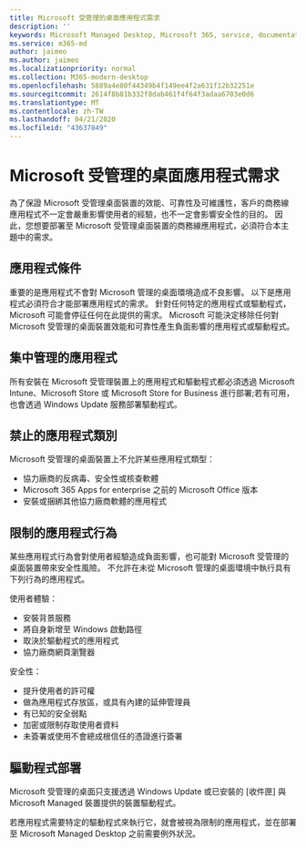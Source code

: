 ```yaml
---
title: Microsoft 受管理的桌面應用程式需求
description: ''
keywords: Microsoft Managed Desktop, Microsoft 365, service, documentation, Microsoft 受管理的電腦, Microsoft 365, 服務, 文件
ms.service: m365-md
author: jaimeo
ms.author: jaimeo
ms.localizationpriority: normal
ms.collection: M365-modern-desktop
ms.openlocfilehash: 5889a4e80f44349b4f149ee4f2a631f12b32251e
ms.sourcegitcommit: 2614f8b81b332f8dab461f4f64f3adaa6703e0d6
ms.translationtype: MT
ms.contentlocale: zh-TW
ms.lasthandoff: 04/21/2020
ms.locfileid: "43637849"
---
```

# <a name="microsoft-managed-desktop-app-requirements"></a>Microsoft 受管理的桌面應用程式需求

<!--This topic is the target for aka.ms/app-req. This is aka link is used from EA agreement for MMD. do not delete.-->

<!--Application addendum -->
 
為了保證 Microsoft 受管理桌面裝置的效能、可靠性及可維護性，客戶的商務線應用程式不一定會嚴重影響使用者的經驗，也不一定會影響安全性的目的。 因此，您想要部署至 Microsoft 受管理桌面裝置的商務線應用程式，必須符合本主題中的需求。

## <a name="application-condition"></a>應用程式條件

重要的是應用程式不會對 Microsoft 管理的桌面環境造成不良影響。 以下是應用程式必須符合才能部署應用程式的需求。 針對任何特定的應用程式或驅動程式，Microsoft 可能會停征任何在此提供的需求。 Microsoft 可能決定移除任何對 Microsoft 受管理的桌面裝置效能和可靠性產生負面影響的應用程式或驅動程式。

## <a name="centrally-managed-apps"></a>集中管理的應用程式

所有安裝在 Microsoft 受管理裝置上的應用程式和驅動程式都必須透過 Microsoft Intune、Microsoft Store 或 Microsoft Store for Business 進行部署;若有可用，也會透過 Windows Update 服務部署驅動程式。 

## <a name="prohibited-app-classes"></a>禁止的應用程式類別

Microsoft 受管理的桌面裝置上不允許某些應用程式類型：
- 協力廠商的反病毒、安全性或核查軟體
- Microsoft 365 Apps for enterprise 之前的 Microsoft Office 版本
- 安裝或捆綁其他協力廠商軟體的應用程式

## <a name="restricted-app-behaviors"></a>限制的應用程式行為

某些應用程式行為會對使用者經驗造成負面影響，也可能對 Microsoft 受管理的桌面裝置帶來安全性風險。 不允許在未從 Microsoft 管理的桌面環境中執行具有下列行為的應用程式。

使用者體驗：
- 安裝背景服務
- 將自身新增至 Windows 啟動路徑
- 取決於驅動程式的應用程式
- 協力廠商網頁瀏覽器

安全性：
- 提升使用者的許可權
- 做為應用程式存放區，或具有內建的延伸管理員
- 有已知的安全弱點
- 加密或限制存取使用者資料
- 未簽署或使用不會總成根信任的憑證進行簽署


## <a name="driver-deployment"></a>驅動程式部署

Microsoft 受管理的桌面只支援透過 Windows Update 或已安裝的 [收件匣] 與 Microsoft Managed 裝置提供的裝置驅動程式。 

若應用程式需要特定的驅動程式來執行它，就會被視為限制的應用程式，並在部署至 Microsoft Managed Desktop 之前需要例外狀況。 

